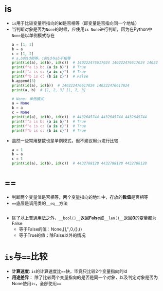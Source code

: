 # is
* `is`用于比较变量所指向的**id**是否相等（即变量是否指向同一个地址）
* 当判断对象是否为`None`的时候，应使用`is None`进行判断，因为在Python中`None`是以单例模式存在
    ```python
    a = [1, 2]
    b = a
    c = [1, 2]
    # a,b的id相等，c的id与ab不相等
    print(id(a), id(b), id(c))  # 140222476617024 140222476617024 140222476617088
    print(f"a is b: {a is b}")  # True
    print(f"a is c: {a is c}")  # True
    print(f"b is c: {b is c}")  # False
    b.append(3)
    print(id(a), id(b))  # 140222476617024 140222476617024
    print(a, b)  # [1, 2, 3] [1, 2, 3]

    # None: 单例模式
    a = None
    b = a
    c = None
    print(id(a), id(b), id(c))  # 4432645744 4432645744 4432645744
    print(f"a is b: {a is b}")  # True
    print(f"a is c: {a is c}")  # True
    print(f"b is c: {b is c}")  # True
    ```
* 虽然一些常用整数也是单例模式，但不建议用`is`进行比较
    ```python
    a = 1
    b = a
    c = 1
    print(id(a), id(b), id(c))  # 4432788128 4432788128 4432788128
    ```

# ==
* 判断两个变量值是否相等，两个变量指向的地址中，存放的**数值**是否相等
* `==`底层是调用类的`__eq__`方法
```python
```
* 除了以上普通用法之外，`__bool()__`返回**False**或`__len()__`返回**0**的变量都为False
  * 等于False的值：None,[],'',0,{},()
  * 等于True的值：除False以外的情况

# `is`与`==`比较
* **计算速度**: `is`的计算速度比`==`快，毕竟只比较2个变量指向的id
* **用途差异**： 除了比较两个变量指向的是否是同一个对象，以及判定对象是否为None使用`is`，全部使用`==`




